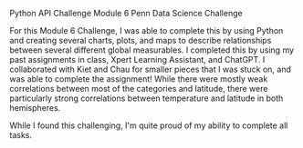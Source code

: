 Python API Challenge 
Module 6 Penn Data Science Challenge 

For this Module 6 Challenge, I was able to complete this by using Python and creating several charts, plots, and maps to describe relationships between several different global measurables. I completed this by using my past assignments in class, Xpert Learning Assistant, and ChatGPT. I collaborated with Kiet and Chau for smaller pieces that I was stuck on, and was able to complete the assignment! While there were mostly weak correlations between most of the categories and latitude, there were particularly strong correlations between temperature and latitude in both hemispheres. 

While I found this challenging, I'm quite proud of my ability to complete all tasks. 
